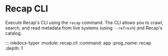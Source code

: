 # Recap CLI

Execute Recap's CLI using the `recap` command. The CLI allows you to crawl, search, and read metadata from live systems (using `--refresh`) and Recap's catalog.

::: mkdocs-typer
    :module: recap.cli
    :command: app
    :prog_name: recap
    :depth: 1
